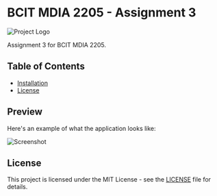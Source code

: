 # BCIT MDIA 2205 - Assignment 3

![Project Logo](images/logo.png)

Assignment 3 for BCIT MDIA 2205.

## Table of Contents
- [Installation](#installation)
- [License](#license)

## Preview

Here's an example of what the application looks like:

![Screenshot](home-page.png)

## License

This project is licensed under the MIT License - see the [LICENSE](LICENSE) file for details.
